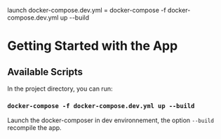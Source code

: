 launch docker-compose.dev.yml = docker-compose -f docker-compose.dev.yml up --build

# Getting Started with the App

## Available Scripts

In the project directory, you can run:

### `docker-compose -f docker-compose.dev.yml up --build`

Launch the docker-composer in dev environnement, the option `--build` recompile the app.
